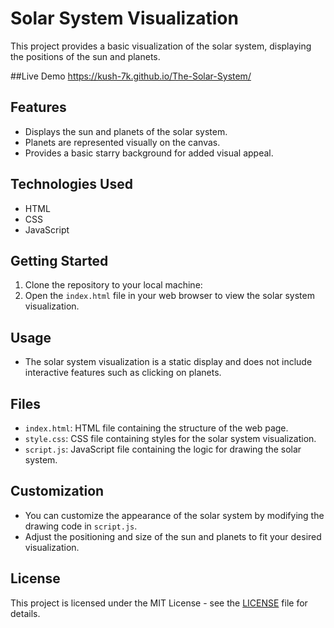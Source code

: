 # Solar System Visualization

This project provides a basic visualization of the solar system, displaying the positions of the sun and planets. 

##Live Demo
https://kush-7k.github.io/The-Solar-System/

## Features

- Displays the sun and planets of the solar system.
- Planets are represented visually on the canvas.
- Provides a basic starry background for added visual appeal.

## Technologies Used

- HTML
- CSS
- JavaScript

## Getting Started

1. Clone the repository to your local machine:
2. Open the `index.html` file in your web browser to view the solar system visualization.

## Usage

- The solar system visualization is a static display and does not include interactive features such as clicking on planets.

## Files

- `index.html`: HTML file containing the structure of the web page.
- `style.css`: CSS file containing styles for the solar system visualization.
- `script.js`: JavaScript file containing the logic for drawing the solar system.

## Customization

- You can customize the appearance of the solar system by modifying the drawing code in `script.js`.
- Adjust the positioning and size of the sun and planets to fit your desired visualization.

## License

This project is licensed under the MIT License - see the [LICENSE](LICENSE) file for details.


